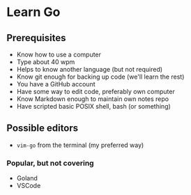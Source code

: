 # Learn Go

## Prerequisites

* Know how to use a computer
* Type about 40 wpm
* Helps to know another language (but not required)
* Know git enough for backing up code (we'll learn the rest)
* You have a GitHub account
* Have some way to edit code, preferably own computer
* Know Markdown enough to maintain own notes repo
* Have scripted basic POSIX shell, bash (or something)

## Possible editors

* `vim-go` from the terminal (my preferred way)

### Popular, but not covering

* Goland
* VSCode


